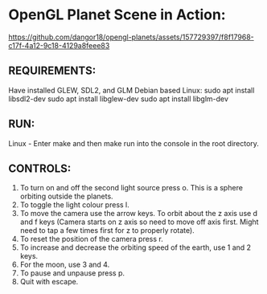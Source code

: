 # OpenGL Planet Scene in Action:


https://github.com/dangor18/opengl-planets/assets/157729397/f8f17968-c17f-4a12-9c18-4129a8feee83


## REQUIREMENTS:
Have installed GLEW, SDL2, and GLM
Debian based Linux:
sudo apt install libsdl2-dev
sudo apt install libglew-dev
sudo apt install libglm-dev

## RUN:
Linux - Enter make and then make run into the console in the root directory.

## CONTROLS:
1. To turn on and off the second light source press o. This is a sphere orbiting outside the planets.
2. To toggle the light colour press l.
3. To move the camera use the arrow keys. To orbit about the z axis use d and f keys (Camera starts on z axis so need to move off axis first. Might need to tap a few times first for z to properly rotate).
4. To reset the position of the camera press r.
5. To increase and decrease the orbiting speed of the earth, use 1 and 2 keys.
6. For the moon, use 3 and 4.
7. To pause and unpause press p.
8. Quit with escape.
